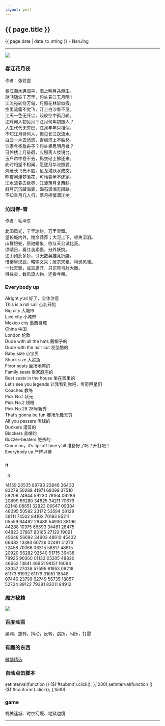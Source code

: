 ```yaml
---
layout: post
---
```


<h2>{{ page.title }}</h2>
<p class='meta'>{{ page.date | date_to_string }} - NanJing</p>

---
![](http://www.nba.com/media/global/mainhdr_03.jpg)

### 春江花月夜 ###
作者：张若虚

春江潮水连海平，海上明月共潮生。  
滟滟随波千万里，何处春江无月明！  
江流宛转绕芳甸，月照花林皆似霰。  
空里流霜不觉飞，汀上白沙看不见。  
江天一色无纤尘，皎皎空中孤月轮。  
江畔何人初见月？江月何年初照人？  
人生代代无穷已，江月年年只相似。  
不知江月待何人，但见长江送流水。  
白云一片去悠悠，青枫浦上不胜愁。  
谁家今夜扁舟子？何处相思明月楼？  
可怜楼上月徘徊，应照离人妆镜台。  
玉户帘中卷不去，捣衣砧上拂还来。  
此时相望不相闻，愿逐月华流照君。  
鸿雁长飞光不度，鱼龙潜跃水成文。  
昨夜闲潭梦落花，可怜春半不还家。  
江水流春去欲尽，江潭落月复西斜。  
斜月沉沉藏海雾，碣石潇湘无限路。  
不知乘月几人归，落月摇情满江树。  


### 沁园春-雪 ###
作者：毛泽东

北国风光，千里冰封，万里雪飘。  
望长城内外，惟余莽莽；大河上下，顿失滔滔。  
山舞银蛇，原驰蜡象，欲与天公试比高。  
须晴日，看红装素裹，分外妖娆。  
江山如此多娇，引无数英雄竞折腰。  
惜秦皇汉武，略输文采；唐宗宋祖，稍逊风骚。  
一代天骄，成吉思汗，只识弯弓射大雕。  
俱往矣，数风流人物，还看今朝。  

### Everybody up ###
Alright y‘all 好了，全体注意  
This is a roll call 点名开始  
Big city 大城市  
Live city 小城市  
Mexico city 墨西哥城  
China 中国  
London 伦敦  
Dude with all the hats 戴帽子的  
Dude with the hair cut 发型酷的  
Baby size 小宝贝  
Shark size 大鲨鱼  
Floor seats 坐场地座的  
Family seats 坐家庭座的  
Best seats in the house 坐在家里的  
Let‘s see you legends 让我看到你吧，传奇巨星们  
Coaches 教练  
Pick No.1 状元  
Pick No.2 榜眼  
Pick No.28 28号新秀  
That’s gonna be fun 赛场乐趣无穷  
All you passers 传球的  
Dunkers 灌篮的  
Blockers 盖帽的  
Buzzer-beaters 绝杀的  
Come on，it’s tip-off time y’all 准备好了吗？开打吧！  
Everybody up 严阵以待  

### π ###
3.

14159 26535 89793 23846 26433  
83279 50288 41971 69399 37510  
58209 74944 59230 78164 06286  
20899 86280 34825 34211 70679  
82148 08651 32823 06647 09384  
46095 50582 23172 53594 08128  
48111 74502 84102 70193 85211  
05559 64462 29489 54930 38196  
44288 10975 66593 34461 28475  
64823 37867 83165 27120 19091  
45648 56692 34603 48610 45432  
66482 13393 60726 02491 41273  
72458 70066 06315 58817 48815  
20920 96282 92540 91715 36436  
78925 90360 01133 05305 48820  
46652 13841 46951 94151 16094  
33057 27036 57595 91953 09218  
61173 81932 61179 31051 18548  
07446 23799 62749 56735 18857  
52724 89122 79381 83011 94912  

### 魔方秘籍 ###
![](http://www.opendrive.com/files/MzdfNDIyNF9IREEwOA/magicCube.jpg)

### 百度动画 ###
黑洞，旋转，抖动，反转，跳跃，闪烁，打雷  

### 有趣的东西 ###  
[微博精选](http://note.youdao.com/share/?id=c41912945c25c18b3fbbdfbf443d104e&type=note)

### 自动点击脚本 ###
setInterval(function () {$('#submit').click(); },1000);setInterval(function () {$('#conform').click(); },1500)

### game ###
机械迷城、时空幻境、地狱边境

---

